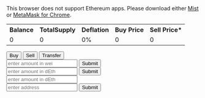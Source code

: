 <link rel='stylesheet' href='style.css' type='text/css'>
<div id="message">This browser does not support Ethereum apps. Please download either <a href="http://ethereum.org">Mist</a> or <a href="https://chrome.google.com/webstore/detail/metamask/nkbihfbeogaeaoehlefnkodbefgpgknn?hl=en">MetaMask for Chrome</a>.</div>

<table class="rwd-table">
  <tr>
    <th>Balance</th>
    <th>TotalSupply</th>
    <th>Deflation</th>
    <th>Buy Price</th>
    <th>Sell Price*</th>
  </tr>
  <tr>
    <td data-th="Balance">0</td>
    <td data-th="TotalSupply">0</td>
    <td data-th="Deflation">0%</td>
    <td data-th="Buy Price">0</td>
    <td data-th="Sell Price">0</td>
  </tr>
</table>

<div >
<span id="balance"></span>
</div>

<div>
<span id="dEth_supply"></span>
</div>

<div>
<span id="Eth_supply"></span>
</div>

<div class="tab">
  <button class="tablinks" onclick="openCity(event, 'Buy')" id="defaultOpen">Buy</button>
  <button class="tablinks" onclick="openCity(event, 'Sell')">Sell</button>
  <button class="tablinks" onclick="openCity(event, 'Transfer')">Transfer</button>
</div>

<div id="Buy" class="tabcontent">
  <input placeholder="enter amount in wei">
  <button id="buy">Submit</button>
</div>

<div id="Sell" class="tabcontent">
  <input placeholder="enter amount in dEth">
  <button id="sell">Submit</button>
</div>

<div id="Transfer" class="tabcontent">
<input placeholder="enter amount in dEth">
<br>
<input placeholder="enter address">
<button id="transfer">Submit</button>
</div>

<script src="scripts.js"></script>


